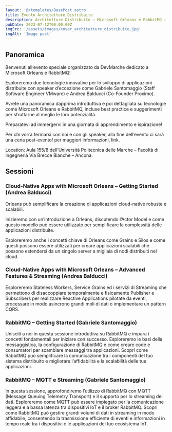 ```yaml
---
layout: '@/templates/BasePost.astro'
title: Evento Architetture Distribuite
description: Architetture Distribuite – Microsoft Orleans e RabbitMQ – Ancona 12 Luglio 2023
pubDate: 2023-07-12T00:00:00Z
imgSrc: '/assets/images/cover_architetture_distribuite.jpg'
imgAlt: 'Image post'
---
```

## Panoramica

Benvenuti all’evento speciale organizzato da DevMarche dedicato a Microsoft Orleans e RabbitMQ!

Esploreremo due tecnologie innovative per lo sviluppo di applicazioni distribuite con speaker d’eccezione come Gabriele Santomaggio (Staff Software Engineer VMware) e Andrea Balducci (Co-Founder Proximo).

Avrete una panoramica dapprima introduttiva e poi dettagliata su tecnologie come Microsoft Orleans e RabbitMQ, incluse best practice e suggerimenti per sfruttarne al meglio le loro potenzialità.

Preparatevi ad immergervi in una giornata di apprendimento e ispirazione!

Per chi vorrà fermarsi con noi e con gli speaker, alla fine dell’evento ci sarà una cena post-evento! per maggiori informazioni, link.

Location: Aula 155/8 dell’Università Politecnica delle Marche – Facoltà di Ingegneria Via Brecce Bianche – Ancona.

## Sessioni

### Cloud-Native Apps with Microsoft Orleans – Getting Started (Andrea Balducci)

Orleans può semplificare la creazione di applicazioni cloud-native robuste e scalabili.

Inizieremo con un’introduzione a Orleans, discutendo l’Actor Model e come questo modello può essere utilizzato per semplificare la complessità delle applicazioni distribuite.

Esploreremo anche i concetti chiave di Orleans come Grains e Silos e come questi possono essere utilizzati per creare applicazioni scalabili che possono estendersi da un singolo server a migliaia di nodi distribuiti nel cloud.

### Cloud-Native Apps with Microsoft Orleans – Advanced Features & Streaming (Andrea Balducci)

Esploreremo Stateless Workers, Service Grains ed i servizi di Streaming che permettono di disaccoppiare temporalmente e fisicamente Publisher e Subscribers per realizzare Reactive Applications pilotate da eventi, processare in modo asincrono grandi moli di dati o implementare un pattern CQRS.

### RabbitMQ – Getting Started (Gabriele Santomaggio)

Unisciti a noi in questa sessione introduttiva su RabbitMQ e impara i concetti fondamentali per iniziare con successo. Esploreremo le basi della messaggistica, la configurazione di RabbitMQ e come creare code e consumatori per scambiare messaggi tra applicazioni. Scopri come RabbitMQ può semplificare la comunicazione tra i componenti del tuo sistema distribuito e migliorare l’affidabilità e la scalabilità delle tue applicazioni.

### RabbitMQ – MQTT e Streaming (Gabriele Santomaggio)

In questa sessione, approfondiremo l’utilizzo di RabbitMQ con MQTT (Message Queuing Telemetry Transport) e il supporto per lo streaming dei dati. Esploreremo come MQTT può essere impiegato per la comunicazione leggera e a bassa latenza tra dispositivi IoT e il broker RabbitMQ. Scopri come RabbitMQ può gestire grandi volumi di dati in streaming in modo affidabile, consentendo la trasmissione efficiente di eventi e informazioni in tempo reale tra i dispositivi e le applicazioni del tuo ecosistema IoT.